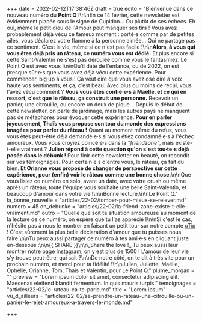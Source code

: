+++
date = 2022-02-12T17:38:46Z
draft = true
edito = "Bienvenue dans ce nouveau numéro du **Point Q** !\n\nEn ce 14 février, cette newsletter est évidemment placée sous le signe de Cupidon... Ou plutôt de ses échecs. Eh oui, même le petit dieu de l'Amour peut manquer ses tirs ! Vous avez probablement déjà vécu ce fameux moment : porté·e comme par de petites ailes, vous déclarez votre flamme à la personne aimée... Qui ne partage pas ce sentiment. C'est la vie, même si ce n'est pas facile !\n\n**Alors, à vous qui vous êtes déjà pris un râteau, ce numéro vous est dédié.** Et plus encore si cette Saint-Valentin ne s'est pas déroulée comme vous le fantasmiez. Le Point Q est avec vous !\n\nQu'il date de l'enfance, ou de 2022, on est presque sûr·e·s que vous avez déjà vécu cette expérience. Pour commencer, big up à vous ! Ça veut dire que vous avez osé dire à voix haute vos sentiments, et ça, c'est beau. Avec plus ou moins de recul, vous l'avez vécu comment ? **Vous vous êtes confié·e·s à Maëlle, et ce qui en ressort, c'est que le râteau, ça construit une personne.** Recevoir un panier, une citrouille, ou encore un deux de pique... Depuis le début de cette newsletter, on parle de jardinage, mais les autres pays ne manquent pas de métaphores pour évoquer cette expérience. **Pour en parler joyeusement, Thaïs vous propose son tour du monde des expressions imagées pour parler du râteau !** Quant au moment même du refus, vous vous êtes peut-être déjà demandé·e·s si vous étiez condamné·e·s à l'échec amoureux. Vous vous croyiez coincé·e·s dans la _\"friendzone\"_, mais existe-t-elle vraiment ? **Julien répond à cette question qu'on s'est tou·te·s déjà posée dans le débunk !** Pour finir cette newsletter en beauté, on rebondit sur vos témoignages. Pour certain·e·s d'entre vous, le râteau, ça fait du bien. **Et Orianne vous propose de changer de perspective sur cette expérience, pour (enfin) voir le râteau comme une bonne chose.**\n\nQue vous lisiez ce numéro en solo, avant un date, avec votre crush ou même après un râteau, toute l'équipe vous souhaite une belle Saint-Valentin, et beaucoup d'amour dans votre vie !\n\nBonne lecture,\n\nLe Point Q."
la_bonne_nouvelle = "articles/22-02/tomber-pour-mieux-se-relever.md"
numero = 45
on_debunke = "articles/22-02/la-friend-zone-existe-t-elle-vraiment.md"
outro = "Quelle que soit ta situation amoureuse au moment de la lecture de ce numéro, on espère que tu l'as apprécié !\n\nSi c'est le cas, n'hésite pas à nous le montrer en faisant un petit tour sur notre compte [uTip](https://www.utip.io/lepointq) ! C'est sûrement la plus belle déclaration d'amour que tu puisses nous faire.\n\nTu peux aussi partager ce numéro à tes ami·e·s en cliquant juste en-dessous :\n\n{{ SHARE }}\n\n_Share the love !_ Tu peux aussi leur montrer notre page [Instagram](https://www.instagram.com/lepoint.q/?hl=fr), on y est plus de 1500 ! L'amour de leur vie s'y trouve peut-être, qui sait ?\n\nDe notre côté, on te dit à très vite pour un prochain numéro, et merci pour ta fidélité !\n\nJulien, Juliette, Maëlle, Ophélie, Orianne, Tom, Thaïs et Valentin, pour Le Point Q."
plume_morgan = ""
preview = "Lorem ipsum dolor sit amet, consectetur adipiscing elit. Maecenas eleifend blandit fermentum. In quis mauris turpis."
temoignages = "articles/22-02/le-rateau-ca-te-parle.md"
title = "Lorem ipsum"
vu_d_ailleurs = "articles/22-02/se-prendre-un-rateau-une-citrouille-ou-un-panier-le-rejet-amoureux-a-travers-le-monde.md"

+++
